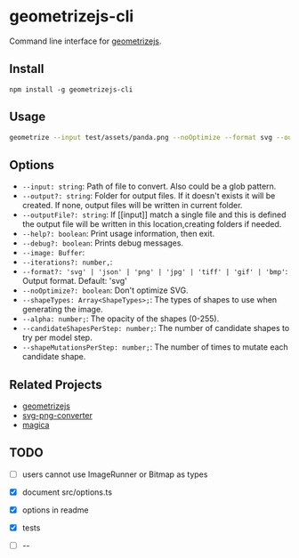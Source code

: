 # geometrizejs-cli

Command line interface for [geometrizejs](https://github.com/cancerberoSgx/geometrizejs). 

## Install

```sg
npm install -g geometrizejs-cli 
```

## Usage

```sh
geometrize --input test/assets/panda.png --noOptimize --format svg --output tmp/1 --shapeTypes triangle,rectangle --iterations 100
```

## Options

 * `--input: string`: Path of file to convert. Also could be a glob pattern.
 * `--output?: string`: Folder for output files. If it doesn't exists it will be created. If none, output files will be written
in current folder.
 * `--outputFile?: string`: If [[input]] match a single file and this is defined the output file will be written in this location,creating folders if needed.
 * `--help?: boolean`:  Print usage information, then exit.
 * `--debug?: boolean`:  Prints debug messages.
 * `--image: Buffer`:
 * `--iterations?: number,`:
 * `--format?: 'svg' | 'json' | 'png' | 'jpg' | 'tiff' | 'gif' | 'bmp'`: Output format. Default: 'svg'
 * `--noOptimize?: boolean`: Don't optimize SVG.
 * `--shapeTypes: Array<ShapeTypes>;`: The types of shapes to use when generating the image.
 * `--alpha: number;`: The opacity of the shapes (0-255).
 * `--candidateShapesPerStep: number;`: The number of candidate shapes to try per model step.
 * `--shapeMutationsPerStep: number;`: The number of times to mutate each candidate shape.

## Related Projects

 * [geometrizejs](https://github.com/cancerberoSgx/geometrizejs)
 * [svg-png-converter](https://www.npmjs.com/package/svg-png-converter)
 * [magica](https://www.npmjs.com/package/magica)
 
## TODO

- [ ] users cannot use ImageRunner or Bitmap as types
- [x] document src/options.ts
- [x] options in readme
- [x] tests
- [ ] --

